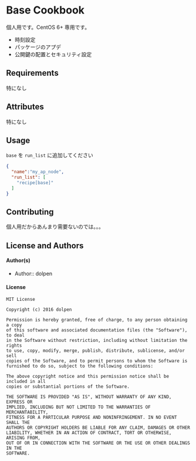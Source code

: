 
Base Cookbook
==============

個人用です。CentOS 6+ 専用です。

 * 時刻設定
 * パッケージのアプデ
 * 公開鍵の配置とセキュリティ設定



Requirements
------------

特になし

Attributes
----------

特になし

Usage
-----

`base` を `run_list` に追加してください

```json
{
  "name":"my_ap_node",
  "run_list": [
    "recipe[base]"
  ]
}
```


Contributing
------------
個人用だからあんまり需要ないのでは。。。


License and Authors
-------------------

#### Author(s)

- Author:: dolpen

#### License

```text
MIT License

Copyright (c) 2016 dolpen

Permission is hereby granted, free of charge, to any person obtaining a copy
of this software and associated documentation files (the "Software"), to deal
in the Software without restriction, including without limitation the rights
to use, copy, modify, merge, publish, distribute, sublicense, and/or sell
copies of the Software, and to permit persons to whom the Software is
furnished to do so, subject to the following conditions:

The above copyright notice and this permission notice shall be included in all
copies or substantial portions of the Software.

THE SOFTWARE IS PROVIDED "AS IS", WITHOUT WARRANTY OF ANY KIND, EXPRESS OR
IMPLIED, INCLUDING BUT NOT LIMITED TO THE WARRANTIES OF MERCHANTABILITY,
FITNESS FOR A PARTICULAR PURPOSE AND NONINFRINGEMENT. IN NO EVENT SHALL THE
AUTHORS OR COPYRIGHT HOLDERS BE LIABLE FOR ANY CLAIM, DAMAGES OR OTHER
LIABILITY, WHETHER IN AN ACTION OF CONTRACT, TORT OR OTHERWISE, ARISING FROM,
OUT OF OR IN CONNECTION WITH THE SOFTWARE OR THE USE OR OTHER DEALINGS IN THE
SOFTWARE.
```

